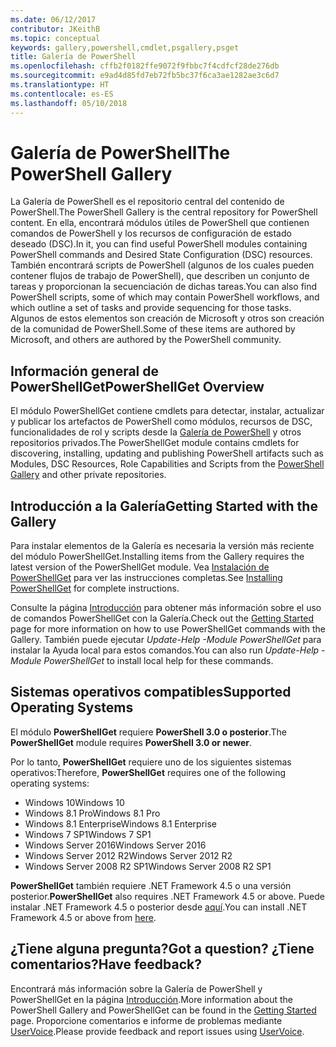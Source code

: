 ```yaml
---
ms.date: 06/12/2017
contributor: JKeithB
ms.topic: conceptual
keywords: gallery,powershell,cmdlet,psgallery,psget
title: Galería de PowerShell
ms.openlocfilehash: cffb2f0182ffe9072f9fbbc7f4cdfcf28de276db
ms.sourcegitcommit: e9ad4d85fd7eb72fb5bc37f6ca3ae1282ae3c6d7
ms.translationtype: HT
ms.contentlocale: es-ES
ms.lasthandoff: 05/10/2018
---
```

# <a name="the-powershell-gallery"></a><span data-ttu-id="96ff9-103">Galería de PowerShell</span><span class="sxs-lookup"><span data-stu-id="96ff9-103">The PowerShell Gallery</span></span>

<span data-ttu-id="96ff9-104">La Galería de PowerShell es el repositorio central del contenido de PowerShell.</span><span class="sxs-lookup"><span data-stu-id="96ff9-104">The PowerShell Gallery is the central repository for PowerShell content.</span></span> <span data-ttu-id="96ff9-105">En ella, encontrará módulos útiles de PowerShell que contienen comandos de PowerShell y los recursos de configuración de estado deseado (DSC).</span><span class="sxs-lookup"><span data-stu-id="96ff9-105">In it, you can find useful PowerShell modules containing PowerShell commands and Desired State Configuration (DSC) resources.</span></span>
<span data-ttu-id="96ff9-106">También encontrará scripts de PowerShell (algunos de los cuales pueden contener flujos de trabajo de PowerShell), que describen un conjunto de tareas y proporcionan la secuenciación de dichas tareas.</span><span class="sxs-lookup"><span data-stu-id="96ff9-106">You can also find PowerShell scripts, some of which may contain PowerShell workflows, and which outline a set of tasks and provide sequencing for those tasks.</span></span> <span data-ttu-id="96ff9-107">Algunos de estos elementos son creación de Microsoft y otros son creación de la comunidad de PowerShell.</span><span class="sxs-lookup"><span data-stu-id="96ff9-107">Some of these items are authored by Microsoft, and others are authored by the PowerShell community.</span></span>

## <a name="powershellget-overview"></a><span data-ttu-id="96ff9-108">Información general de PowerShellGet</span><span class="sxs-lookup"><span data-stu-id="96ff9-108">PowerShellGet Overview</span></span>

<span data-ttu-id="96ff9-109">El módulo PowerShellGet contiene cmdlets para detectar, instalar, actualizar y publicar los artefactos de PowerShell como módulos, recursos de DSC, funcionalidades de rol y scripts desde la [Galería de PowerShell](https://www.PowerShellGallery.com) y otros repositorios privados.</span><span class="sxs-lookup"><span data-stu-id="96ff9-109">The PowerShellGet module contains cmdlets for discovering, installing, updating and publishing PowerShell artifacts such as Modules, DSC Resources, Role Capabilities and Scripts from the [PowerShell Gallery](https://www.PowerShellGallery.com) and other private repositories.</span></span>

## <a name="getting-started-with-the-gallery"></a><span data-ttu-id="96ff9-110">Introducción a la Galería</span><span class="sxs-lookup"><span data-stu-id="96ff9-110">Getting Started with the Gallery</span></span>

<span data-ttu-id="96ff9-111">Para instalar elementos de la Galería es necesaria la versión más reciente del módulo PowerShellGet.</span><span class="sxs-lookup"><span data-stu-id="96ff9-111">Installing items from the Gallery requires the latest version of the PowerShellGet module.</span></span>
<span data-ttu-id="96ff9-112">Vea [Instalación de PowerShellGet](installing-psget.md) para ver las instrucciones completas.</span><span class="sxs-lookup"><span data-stu-id="96ff9-112">See [Installing PowerShellGet](installing-psget.md) for complete instructions.</span></span>

<span data-ttu-id="96ff9-113">Consulte la página [Introducción](getting-started.md) para obtener más información sobre el uso de comandos PowerShellGet con la Galería.</span><span class="sxs-lookup"><span data-stu-id="96ff9-113">Check out the [Getting Started](getting-started.md) page for more information on how to use PowerShellGet commands with the Gallery.</span></span> <span data-ttu-id="96ff9-114">También puede ejecutar *Update-Help -Module PowerShellGet* para instalar la Ayuda local para estos comandos.</span><span class="sxs-lookup"><span data-stu-id="96ff9-114">You can also run *Update-Help -Module PowerShellGet* to install local help for these commands.</span></span>

## <a name="supported-operating-systems"></a><span data-ttu-id="96ff9-115">Sistemas operativos compatibles</span><span class="sxs-lookup"><span data-stu-id="96ff9-115">Supported Operating Systems</span></span>

<span data-ttu-id="96ff9-116">El módulo **PowerShellGet** requiere **PowerShell 3.0 o posterior**.</span><span class="sxs-lookup"><span data-stu-id="96ff9-116">The **PowerShellGet** module requires **PowerShell 3.0 or newer**.</span></span>

<span data-ttu-id="96ff9-117">Por lo tanto, **PowerShellGet** requiere uno de los siguientes sistemas operativos:</span><span class="sxs-lookup"><span data-stu-id="96ff9-117">Therefore, **PowerShellGet** requires one of the following operating systems:</span></span>

- <span data-ttu-id="96ff9-118">Windows 10</span><span class="sxs-lookup"><span data-stu-id="96ff9-118">Windows 10</span></span>
- <span data-ttu-id="96ff9-119">Windows 8.1 Pro</span><span class="sxs-lookup"><span data-stu-id="96ff9-119">Windows 8.1 Pro</span></span>
- <span data-ttu-id="96ff9-120">Windows 8.1 Enterprise</span><span class="sxs-lookup"><span data-stu-id="96ff9-120">Windows 8.1 Enterprise</span></span>
- <span data-ttu-id="96ff9-121">Windows 7 SP1</span><span class="sxs-lookup"><span data-stu-id="96ff9-121">Windows 7 SP1</span></span>
- <span data-ttu-id="96ff9-122">Windows Server 2016</span><span class="sxs-lookup"><span data-stu-id="96ff9-122">Windows Server 2016</span></span>
- <span data-ttu-id="96ff9-123">Windows Server 2012 R2</span><span class="sxs-lookup"><span data-stu-id="96ff9-123">Windows Server 2012 R2</span></span>
- <span data-ttu-id="96ff9-124">Windows Server 2008 R2 SP1</span><span class="sxs-lookup"><span data-stu-id="96ff9-124">Windows Server 2008 R2 SP1</span></span>

<span data-ttu-id="96ff9-125">**PowerShellGet** también requiere .NET Framework 4.5 o una versión posterior.</span><span class="sxs-lookup"><span data-stu-id="96ff9-125">**PowerShellGet** also requires .NET Framework 4.5 or above.</span></span> <span data-ttu-id="96ff9-126">Puede instalar .NET Framework 4.5 o posterior desde [aquí](https://msdn.microsoft.com/library/5a4x27ek.aspx).</span><span class="sxs-lookup"><span data-stu-id="96ff9-126">You can install .NET Framework 4.5 or above from [here](https://msdn.microsoft.com/library/5a4x27ek.aspx).</span></span>

## <a name="got-a-question-have-feedback"></a><span data-ttu-id="96ff9-127">¿Tiene alguna pregunta?</span><span class="sxs-lookup"><span data-stu-id="96ff9-127">Got a question?</span></span> <span data-ttu-id="96ff9-128">¿Tiene comentarios?</span><span class="sxs-lookup"><span data-stu-id="96ff9-128">Have feedback?</span></span>

<span data-ttu-id="96ff9-129">Encontrará más información sobre la Galería de PowerShell y PowerShellGet en la página [Introducción](getting-started.md).</span><span class="sxs-lookup"><span data-stu-id="96ff9-129">More information about the PowerShell Gallery and PowerShellGet can be found in the [Getting Started](getting-started.md) page.</span></span> <span data-ttu-id="96ff9-130">Proporcione comentarios e informe de problemas mediante [UserVoice](http://windowsserver.uservoice.com/forums/301869-powershell).</span><span class="sxs-lookup"><span data-stu-id="96ff9-130">Please provide feedback and report issues using [UserVoice](http://windowsserver.uservoice.com/forums/301869-powershell).</span></span>